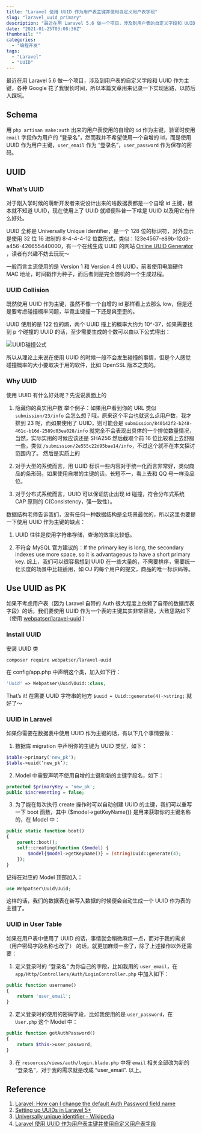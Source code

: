 ```yaml
---
title: "Laravel 使用 UUID 作为用户表主键并使用自定义用户表字段"
slug: "laravel_uuid_primary"
description: "最近在用 Laravel 5.6 做一个项目，涉及到用户表的自定义字段和 UUID 作为主键，各种 Google 花了我很长时间，所以本篇文章用来记录一下实现思路，以防后人踩坑。"
date: "2021-01-25T03:08:36Z"
thumbnail: ""
categories:
  - "编程开发"
tags:
  - "Laravel"
  - "UUID"
---
```


最近在用 Laravel 5.6 做一个项目，涉及到用户表的自定义字段和 UUID 作为主键，各种 Google 花了我很长时间，所以本篇文章用来记录一下实现思路，以防后人踩坑。

## Schema
用 `php artisan make:auth` 出来的用户表使用的自增的 `id` 作为主键，验证时使用 `email` 字段作为用户的 “登录名”，然而我并不希望使用一个自增的 id，而是使用 UUID 作为用户主键，`user_email` 作为 “登录名”，`user_password` 作为保存的密码。

## UUID
### What’s UUID

对于刚入学时候的萌新开发者来说设计出来的啥数据表都是一个自增 id 主键，根本就不知道 UUID，现在使用上了 UUID 就顺便科普一下啥是 UUID 以及用它有什么好处。

UUID 全称是 Universally Unique Identifier，是一个 128 位的标识符，对外显示是使用 32 位 16 进制的 8-4-4-4-12 位数形式，类似：123e4567-e89b-12d3-a456-426655440000，有一个在线生成 UUID 的网站  [Online UUID Generator](https://www.uuidgenerator.net/) ，读者有兴趣不妨去玩玩～

一般而言主流使用的是 Version 1 和 Version 4 的 UUID，前者使用电脑硬件 MAC 地址，时间戳作为种子，而后者则是完全随机的一个生成过程。

### UUID Collision

既然使用 UUID 作为主键，虽然不像一个自增的 id 那样看上去那么 low，但是还是要考虑碰撞概率问题，毕竟主键撞一下还是爽歪歪的。

UUID 使用的是 122 位的熵，两个 UUID 撞上的概率大约为 10^-37，如果需要找到 p 个碰撞的 UUID 的话，至少需要生成的个数可以由以下公式得出：

![UUID碰撞公式](https://blog-assets.nova.moe/pics/uuid-collision.svg)

所以从理论上来说在使用 UUID 的时候一般不会发生碰撞的事情，但是个人感觉碰撞概率的大小要取决于用的软件，比如 OpenSSL 版本之类的。

### Why UUID

使用 UUID 有什么好处呢？先说说表面上的

1. 隐藏你的真实用户数 举个例子：如果用户看到你的 URL 类似 `submission/23/info` 会怎么想？哦，原来这个平台也就这么点用户数，我才排到 23 呢，而如果使用了 UUID，则可能会是 `submission/840142f2-b248-461c-b16d-2589d03ea028/info` 就完全不会表现出具体的一个排位数量情况，当然，实际实用的时候应该还是 SHA256 然后截取个前 16 位比较看上去舒服一些，类似 `/submission/2e555c22d95bae14/info`，不过这个就不在本文探讨范围内了。
然后是实质上的

2. 对于大型的系统而言，用 UUID 标识一些内容对于统一化而言非常好，类似商品的条形码，如果使用自增的主键的话，长短不一，看上去和 QQ 号一样没品位。

3. 对于分布式系统而言，UUID 可以保证防止出现 id 碰撞，符合分布式系统 CAP 原则的 C(Consistency，强一致性）。

数据结构老师告诉我们，没有任何一种数据结构是全场景最优的，所以这里也要提一下使用 UUID 作为主键的缺点：

1. UUID 往往是使用字符串存储，查询的效率比较低。

2. 不符合 MySQL 官方建议的：If the primary key is long, the secondary indexes use more space, so it is advantageous to have a short primary key.
综上，我们可以很容易想到 UUID 在一些大量的，不需要排序，需要统一化长度的场景中比较适用，如 OJ 的每个用户的提交，商品的唯一标识码等。

## Use UUID as PK
如果不考虑用户表（因为 Laravel 自带的 Auth 很大程度上依赖了自带的数据库表字段）的话，我们要使用 UUID 作为一个表的主键其实非常容易，大致思路如下（使用  [webpatser/laravel-uuid](https://github.com/webpatser/laravel-uuid) ）

### Install UUID
安装 UUID 类

```shell
composer require webpatser/laravel-uuid
```

在 config/app.php 中声明这个类，加入如下行：

```php
'Uuid' => Webpatser\Uuid\Uuid::class,
```

That’s it! 在需要 UUID 字符串的地方 `$uuid = Uuid::generate(4)->string;` 就好了～

### UUID in Laravel

如果你需要在数据表中使用 UUID 作为主键的话，有以下几个事情要做：

1. 数据库 migration 中声明你的主键为 UUID 类型，如下：

```php
$table->primary('new_pk');
$table->uuid(‘new_pk’);
```

2. Model 中需要声明不使用自增的主键和新的主键字段名，如下：

```php
protected $primaryKey = 'new_pk';
public $incrementing = false;
```

3. 为了能在每次执行 create 操作时可以自动创建 UUID 的主键，我们可以重写一下 boot 函数，其中 {$model->getKeyName()} 是用来获取你的主键名称的，在 Model 中：

```php
public static function boot()
{
    parent::boot();
    self::creating(function ($model) {
        $model{$model->getKeyName()} = (string)Uuid::generate(4);
	});
}
```

记得在对应的 Model 顶部加入：

```php
use Webpatser\Uuid\Uuid;
```

这样的话，我们的数据表在新写入数据的时候便会自动生成一个 UUID 作为表的主键了。

### UUID in User Table

如果在用户表中使用了 UUID 的话，事情就会稍微麻烦一点，而对于我的需求 （用户密码字段名称也改了） 的话，就更加麻烦一些了，除了上述操作以外还需要：

1. 定义登录时的 “登录名” 为你自己的字段，比如我用的 `user_email`，在 `app/Http/Controllers/Auth/LoginController.php` 中加入如下：

```php
public function username()
{
    return 'user_email';
}
```

2. 定义登录时的使用的密码字段，比如我使用的是 `user_password`，在 `User.php` 这个 Model 中：

```php
public function getAuthPassword()
{
    return $this->user_password;
}
```

3. 在 `resources/views/auth/login.blade.php` 中将 `email` 相关全部改为新的 “登录名”，对于我的需求就是改成 “user_email”.
以上。

## Reference

1. [Laravel: How can I change the default Auth Password field name](https://stackoverflow.com/a/39382427) 
2. [Setting up UUIDs in Laravel 5+](https://medium.com/@steveazz/setting-up-uuids-in-laravel-5-552412db2088) 
3. [Universally unique identifier - Wikipedia](https://en.wikipedia.org/wiki/Universally_unique_identifier) 
4. [Laravel 使用 UUID 作为用户表主键并使用自定义用户表字段](https://nova.moe/laravel-use-uuid-as-primary-key-with-custom-authentication-fields/)

